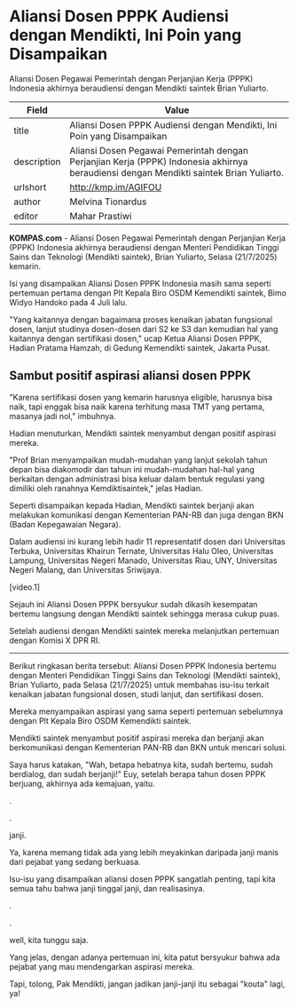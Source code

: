 # Aliansi Dosen PPPK Audiensi dengan Mendikti, Ini Poin yang Disampaikan

Aliansi Dosen Pegawai Pemerintah dengan Perjanjian Kerja (PPPK) Indonesia akhirnya beraudiensi dengan Mendikti saintek Brian Yuliarto.

| Field       | Value                                                       |
|-------------|-------------------------------------------------------------|
| title       | Aliansi Dosen PPPK Audiensi dengan Mendikti, Ini Poin yang Disampaikan |
| description | Aliansi Dosen Pegawai Pemerintah dengan Perjanjian Kerja (PPPK) Indonesia akhirnya beraudiensi dengan Mendikti saintek Brian Yuliarto. |
| urlshort    | http://kmp.im/AGIFOU |
| author      | Melvina Tionardus |
| editor      | Mahar Prastiwi |

**KOMPAS.com** - Aliansi Dosen Pegawai Pemerintah dengan Perjanjian Kerja (PPPK) Indonesia akhirnya beraudiensi dengan Menteri Pendidikan Tinggi Sains dan Teknologi (Mendikti saintek), Brian Yuliarto, Selasa (21/7/2025) kemarin.

Isi yang disampaikan Aliansi Dosen PPPK Indonesia masih sama seperti pertemuan pertama dengan Plt Kepala Biro OSDM Kemendikti saintek, Bimo Widyo Handoko pada 4 Juli lalu.

\"Yang kaitannya dengan bagaimana proses kenaikan jabatan fungsional dosen, lanjut studinya dosen-dosen dari S2 ke S3 dan kemudian hal yang kaitannya dengan sertifikasi dosen,\" ucap Ketua Aliansi Dosen PPPK, Hadian Pratama Hamzah, di Gedung Kemendikti saintek, Jakarta Pusat.

## **Sambut positif aspirasi aliansi dosen PPPK**

\"Karena sertifikasi dosen yang kemarin harusnya eligible, harusnya bisa naik, tapi enggak bisa naik karena terhitung masa TMT yang pertama, masanya jadi nol,\" imbuhnya.

Hadian menuturkan, Mendikti saintek menyambut dengan positif aspirasi mereka.

\"Prof Brian menyampaikan mudah-mudahan yang lanjut sekolah tahun depan bisa diakomodir dan tahun ini mudah-mudahan hal-hal yang berkaitan dengan administrasi bisa keluar dalam bentuk regulasi yang dimiliki oleh ranahnya Kemdiktisaintek,\" jelas Hadian.

Seperti disampaikan kepada Hadian, Mendikti saintek berjanji akan melakukan komunikasi dengan Kementerian PAN-RB dan juga dengan BKN (Badan Kepegawaian Negara).

Dalam audiensi ini kurang lebih hadir 11 representatif dosen dari Universitas Terbuka, Universitas Khairun Ternate, Universitas Halu Oleo, Universitas Lampung, Universitas Negeri Manado, Universitas Riau, UNY, Universitas Negeri Malang, dan Universitas Sriwijaya.

\[video.1\]

Sejauh ini Aliansi Dosen PPPK bersyukur sudah dikasih kesempatan bertemu langsung dengan Mendikti saintek sehingga merasa cukup puas.

Setelah audiensi dengan Mendikti saintek mereka melanjutkan pertemuan dengan Komisi X DPR RI.

---
Berikut ringkasan berita tersebut: Aliansi Dosen PPPK Indonesia bertemu dengan Menteri Pendidikan Tinggi Sains dan Teknologi (Mendikti saintek), Brian Yuliarto, pada Selasa (21/7/2025) untuk membahas isu-isu terkait kenaikan jabatan fungsional dosen, studi lanjut, dan sertifikasi dosen.

 Mereka menyampaikan aspirasi yang sama seperti pertemuan sebelumnya dengan Plt Kepala Biro OSDM Kemendikti saintek.

 Mendikti saintek menyambut positif aspirasi mereka dan berjanji akan berkomunikasi dengan Kementerian PAN-RB dan BKN untuk mencari solusi.



Saya harus katakan, "Wah, betapa hebatnya kita, sudah bertemu, sudah berdialog, dan sudah berjanji!" Euy, setelah berapa tahun dosen PPPK berjuang, akhirnya ada kemajuan, yaitu.

.

.

 janji.

 Ya, karena memang tidak ada yang lebih meyakinkan daripada janji manis dari pejabat yang sedang berkuasa.

 Isu-isu yang disampaikan aliansi dosen PPPK sangatlah penting, tapi kita semua tahu bahwa janji tinggal janji, dan realisasinya.

.

.

 well, kita tunggu saja.

 Yang jelas, dengan adanya pertemuan ini, kita patut bersyukur bahwa ada pejabat yang mau mendengarkan aspirasi mereka.

 Tapi, tolong, Pak Mendikti, jangan jadikan janji-janji itu sebagai "kouta" lagi, ya!

